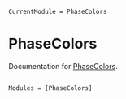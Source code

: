 ```@meta
CurrentModule = PhaseColors
```

# PhaseColors

Documentation for [PhaseColors](https://github.com/mjp98/PhaseColors.jl).

```@index
```

```@autodocs
Modules = [PhaseColors]
```
